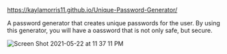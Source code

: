 https://kaylamorris11.github.io/Unique-Password-Generator/

A password generator that creates unique passwords for the user. By using this generator, you will have a oassword that is not only safe, but secure.

![Screen Shot 2021-05-22 at 11 37 11 PM](https://user-images.githubusercontent.com/78561316/119250696-ba2c9e80-bb56-11eb-84fd-d05949127611.png)
